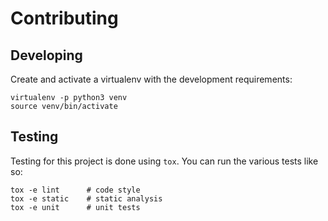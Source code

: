 # Contributing

## Developing

Create and activate a virtualenv with the development requirements:

    virtualenv -p python3 venv
    source venv/bin/activate

## Testing

Testing for this project is done using `tox`. You can run the various tests like so:

```shell
tox -e lint      # code style
tox -e static    # static analysis
tox -e unit      # unit tests
```
